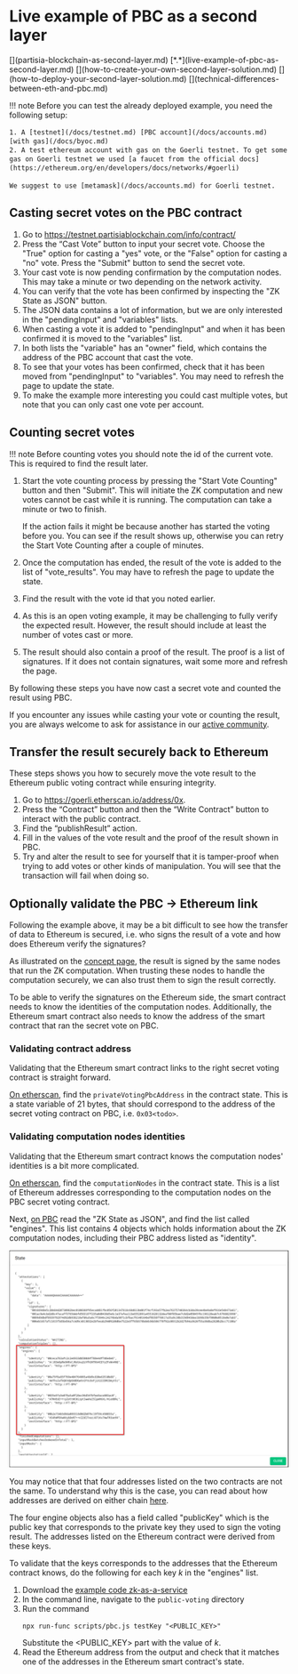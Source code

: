 # Live example of PBC as a second layer

<div class="dot-navigation" markdown>
   [](partisia-blockchain-as-second-layer.md)
   [*.*](live-example-of-pbc-as-second-layer.md)
   [](how-to-create-your-own-second-layer-solution.md)
   [](how-to-deploy-your-second-layer-solution.md)
   [](technical-differences-between-eth-and-pbc.md)
</div>

!!! note 
    Before you can test the already deployed example, you need the following setup:

    1. A [testnet](/docs/testnet.md) [PBC account](/docs/accounts.md) [with gas](/docs/byoc.md)
    2. A test ethereum account with gas on the Goerli testnet. To get some gas on Goerli testnet we used [a faucet from the official docs](https://ethereum.org/en/developers/docs/networks/#goerli)

    We suggest to use [metamask](/docs/accounts.md) for Goerli testnet.

## Casting secret votes on the PBC contract

1. Go to [https://testnet.partisiablockchain.com/info/contract/<todo>](https://testnet.partisiablockchain.com/info/contract/<todo>)
2. Press the “Cast Vote” button to input your secret vote.
   Choose the "True" option for casting a "yes" vote, or the "False" option for casting a "no" vote.
   Press the "Submit" button to send the secret vote.
3. Your cast vote is now pending confirmation by the computation nodes. This may take a minute or two depending on the network activity. 
4. You can verify that the vote has been confirmed by inspecting the "ZK State as JSON" button. 
5. The JSON data contains a lot of information, but we are only interested in the "pendingInput" and 
   "variables" lists. 
6. When casting a vote it is added to "pendingInput" and when it has been confirmed it is moved to 
   the "variables" list. 
7. In both lists the "variable" has an "owner" field, which contains the address of the PBC account 
   that cast the vote. 
8. To see that your votes has been confirmed, check that it has been moved from "pendingInput" to 
   "variables". You may need to refresh the page to update the state. 
9. To make the example more interesting you could cast multiple votes, but note that you can only 
   cast one vote per account.

## Counting secret votes
!!! note
    Before counting votes you should note the id of the current vote. This is required to find the result later.

1. Start the vote counting process by pressing the "Start Vote Counting" button and then "Submit". This will initiate the ZK computation and new votes cannot be cast while it is running. The computation can take a minute or two to finish. 
   
      If the action fails it might be because another has started the voting before you. You can see if the result shows up, otherwise you can retry the Start Vote Counting after a couple of minutes.
   
2. Once the computation has ended, the result of the vote is added to the list of "vote_results". You may have to refresh the page to update the state.
3. Find the result with the vote id that you noted earlier.
4. As this is an open voting example, it may be challenging to fully verify the expected result. However, the result should include at least the number of votes cast or more.
5. The result should also contain a proof of the result. The proof is a list of signatures. If it does not contain signatures, wait some more and refresh the page.

By following these steps you have now cast a secret vote and counted the result using PBC.

If you encounter any issues while casting your vote or counting the result, you are always welcome to ask for assistance in our [active community](https://partisiablockchain.com/community).

## Transfer the result securely back to Ethereum

These steps shows you how to securely move the vote result to the Ethereum public voting contract while ensuring integrity.

1. Go to [https://goerli.etherscan.io/address/0x<todo>](https://goerli.etherscan.io/address/0x<todo>).
2. Press the “Contract” button and then the “Write Contract” button to interact with the public contract.
3. Find the “publishResult” action.
4. Fill in the values of the vote result and the proof of the result shown in PBC.
5. Try and alter the result to see for yourself that it is tamper-proof when trying to add votes or other kinds of manipulation. You will see that the transaction will fail when doing so.

## Optionally validate the PBC &rarr; Ethereum link

Following the example above, it may be a bit difficult to see how the transfer of data to Ethereum is secured, i.e. who signs the result of a vote and how does Ethereum verify the signatures?

As illustrated on the [concept page](partisia-blockchain-as-second-layer.md), the result is signed by the same nodes that run the ZK computation. When trusting these nodes to handle the computation securely, we can also trust them to sign the result correctly.

To be able to verify the signatures on the Ethereum side, the smart contract needs to know the identities of the computation nodes. Additionally, the Ethereum smart contract also needs to know the address of the smart contract that ran the secret vote on PBC.

### Validating contract address

Validating that the Ethereum smart contract links to the right secret voting contract is straight 
forward.

[On etherscan](https://goerli.etherscan.io/address/0x<todo>), find the `privateVotingPbcAddress` in 
the contract state. This is a state variable of 21 bytes, that should correspond to the address of 
the secret voting contract on PBC, i.e. `0x03<todo>`.

### Validating computation nodes identities

Validating that the Ethereum smart contract knows the computation nodes' identities is a bit more 
complicated.

[On etherscan](https://goerli.etherscan.io/address/0x<todo>), find the `computationNodes` in
the contract state. This is a list of Ethereum addresses corresponding to the computation nodes on 
the PBC secret voting contract.

Next, [on PBC](https://testnet.partisiablockchain.com/info/contract/<todo>) read the 
"ZK State as JSON", and find the list called "engines". This list contains 4 objects which holds
information about the ZK computation nodes, including their PBC address listed as "identity".

![EnginesObjectFromZKStateAsJSON](ScreenShotZkStateAsJSON.png)

You may notice that that four addresses listed on the two contracts are not the same. To understand
why this is the case, you can read about how addresses are derived on either chain 
[here](technical-differences-between-eth-and-pbc.md).

The four engine objects also has a field called "publicKey" which is the public key that corresponds to the private key they used to sign the voting result. The addresses listed on the Ethereum contract were derived from these keys.

To validate that the keys corresponds to the addresses that the Ethereum contract knows, do the following for each key _k_ in the "engines" list.

1. Download the [example code zk-as-a-service](https://gitlab.com/secata/pbc/language/contracts/zk-as-a-service)
2. In the command line, navigate to the `public-voting` directory
3. Run the command
   ```shell
   npx run-func scripts/pbc.js testKey "<PUBLIC_KEY>"
   ```
   Substitute the <PUBLIC_KEY> part with the value of _k_.
4. Read the Ethereum address from the output and check that it matches one of the addresses in the
   Ethereum smart contract's state.
